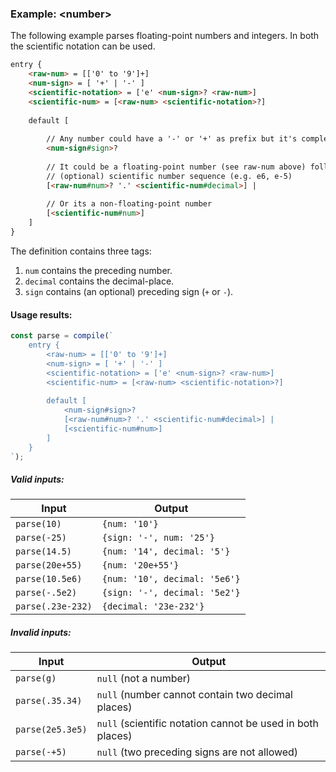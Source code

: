 ### Example: \<number\>
The following example parses floating-point numbers and integers. 
In both the scientific notation can be used.

```html
entry {
    <raw-num> = [['0' to '9']+]
    <num-sign> = [ '+' | '-' ]
    <scientific-notation> = ['e' <num-sign>? <raw-num>]
    <scientific-num> = [<raw-num> <scientific-notation>?]
    
    default [
    
        // Any number could have a '-' or '+' as prefix but it's completly optional.
        <num-sign#sign>?
    
        // It could be a floating-point number (see raw-num above) followed by a
        // (optional) scientific number sequence (e.g. e6, e-5)
        [<raw-num#num>? '.' <scientific-num#decimal>] |
    
        // Or its a non-floating-point number
        [<scientific-num#num>]
    ]
}
```

The definition contains three tags:
1. `num` contains the preceding number. 
2. `decimal` contains the decimal-place.
3. `sign` contains (an optional) preceding sign (`+` or `-`).

#### Usage results:

```js
const parse = compile(`
    entry {
        <raw-num> = [['0' to '9']+]
        <num-sign> = [ '+' | '-' ]
        <scientific-notation> = ['e' <num-sign>? <raw-num>]
        <scientific-num> = [<raw-num> <scientific-notation>?]
        
        default [
            <num-sign#sign>?
            [<raw-num#num>? '.' <scientific-num#decimal>] |
            [<scientific-num#num>]
        ]
    }
`);
```

##### Valid inputs:
| Input | Output |
| ----- | ------ |
| `parse(10)` | `{num: '10'}` |
| `parse(-25)` | `{sign: '-', num: '25'}` |
| `parse(14.5)` | `{num: '14', decimal: '5'}` |
| `parse(20e+55)` | `{num: '20e+55'}` |
| `parse(10.5e6)` | `{num: '10', decimal: '5e6'}` |
| `parse(-.5e2)` | `{sign: '-', decimal: '5e2'}` |
| `parse(.23e-232)` | `{decimal: '23e-232'}` |

##### Invalid inputs:
| Input | Output |
| ----- | ------ |
| `parse(g)` | `null` (not a number) |
| `parse(.35.34)` | `null` (number cannot contain two decimal places) |
| `parse(2e5.3e5)` | `null` (scientific notation cannot be used in both places) |
| `parse(-+5)` | `null` (two preceding signs are not allowed) |
